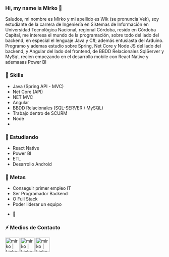 ### Hi, my name is Mirko 👋


Saludos, mi nombre es Mirko y mi apellido es Wlk (se pronuncia Vek), soy estudiante de la carrera de Ingeniería en Sistemas de Información en Universidad Tecnológica Nacional, regional Córdoba, resido en Córdoba Capital, me interesa el mundo de la programación, sobre todo del lado del backend, en especial el lenguaje Java y C#; además entusiasta del Arduino.
Programo y ademas estudio sobre Spring, Net Core y Node JS del lado del backend, y Angular del lado del frontend, de BBDD Relacionales SqlServer y MySql, recien empezando en el desarrollo mobile con React Native y ademaaas Power BI 

### 🔭 Skills
- Java (Spring API - MVC)
- Net Core (API)
- NET MVC
- Angular
- BBDD Relacionales (SQL-SERVER / MySQL)
- Trabajo dentro de SCURM
- Node 
- 
### 🌱 Estudiando 
- React Native
- Power BI
- ETL
- Desarrollo Android

### 🥅 Metas 
- Conseguir primer empleo IT
- Ser Programador Backend
-  O Full Stack
-  Poder liderar un equipo

* :office:

### ⚡ Medios de Contacto

 [<img align="left" alt="mirko | LinkedIn" width="45px" src="https://cdn.jsdelivr.net/npm/simple-icons@4.21.0/icons/linkedin.svg" />][linkedin]
 [<img align="left" alt="mirko | LinkedIn" width="45px" src="https://cdn.jsdelivr.net/npm/simple-icons@4.21.0/icons/gmail.svg" />][gmail]
 [<img align="left" alt="mirko | LinkedIn" width="45px" src="https://cdn.jsdelivr.net/npm/simple-icons@4.21.0/icons/whatsapp.svg" />][wsp]

[linkedin]: https://www.linkedin.com/in/mirko-wlk-002259195
[gmail]: mailto:mirkoivowlk@gmail.com
[wsp]: https://api.whatsapp.com/send?phone=543517439345


